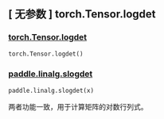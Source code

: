 ## [ 无参数 ] torch.Tensor.logdet

### [torch.Tensor.logdet](https://pytorch.org/docs/stable/generated/torch.Tensor.logdet.html)

```python
torch.Tensor.logdet()
```

### [paddle.linalg.slogdet](https://www.paddlepaddle.org.cn/documentation/docs/zh/api/paddle/linalg/slogdet_cn.html)

```python
paddle.linalg.slogdet(x)
```

两者功能一致，用于计算矩阵的对数行列式。
